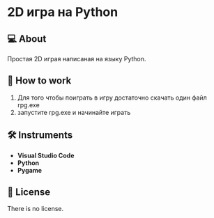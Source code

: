# 2D игра на Python

## :computer: About

Простая 2D играя написаная на языку Python.

## :wave: How to work

1. Для того чтобы поиграть в игру достаточно скачать один файл rpg.exe
2. запустите rpg.exe и начинайте играть
   
## :hammer_and_wrench: Instruments

- **Visual Studio Code**
- **Python**
- **Pygame**

## :page_with_curl: License

There is no license.
